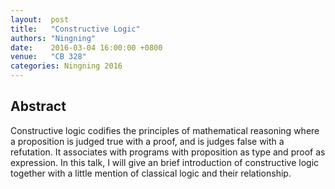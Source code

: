 ```yaml
--- 
layout:  post 
title:   "Constructive Logic"
authors: "Ningning"
date:    2016-03-04 16:00:00 +0800
venue:   "CB 328"
categories: Ningning 2016
--- 
```

## Abstract

Constructive logic codifies the principles of mathematical reasoning where a
proposition is judged true with a proof, and is judges false with a
refutation.
It associates with programs with proposition as type and proof as
expression. In
this talk, I will give an brief introduction of constructive logic together
with
a little mention of classical logic and their relationship.

